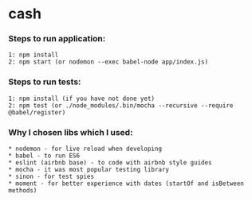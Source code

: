 # cash

### Steps to run application:
    1: npm install
    2: npm start (or nodemon --exec babel-node app/index.js)
    
### Steps to run tests:
    1: npm install (if you have not done yet)
    2: npm test (or ./node_modules/.bin/mocha --recursive --require @babel/register)

### Why I chosen libs which I used: 
    * nodemon - for live reload when developing 
    * babel - to run ES6 
    * eslint (airbnb base) - to code with airbnb style guides 
    * mocha - it was most popular testing library 
    * sinon - for test spies
    * moment - for better experience with dates (startOf and isBetween methods)     
